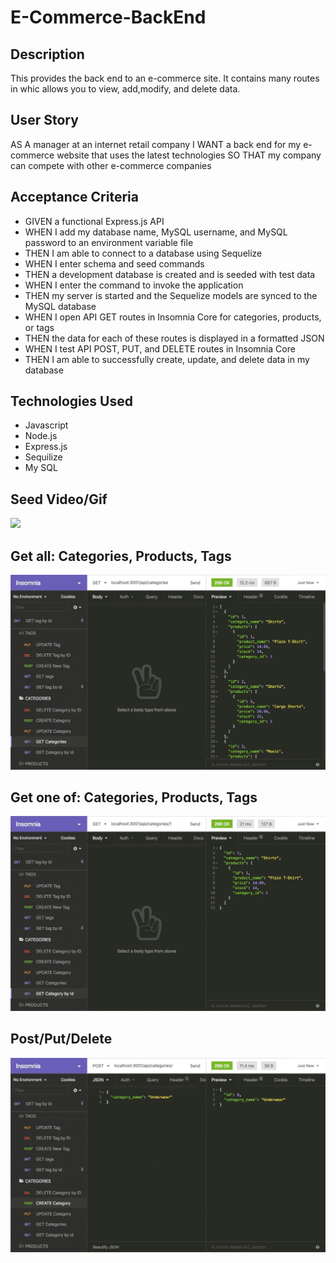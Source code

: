 # E-Commerce-BackEnd

## Description 
This provides the back end to an e-commerce site. It contains many routes in whic allows you to view, add,modify, and delete data.

## User Story
AS A manager at an internet retail company
I WANT a back end for my e-commerce website that uses the latest technologies
SO THAT my company can compete with other e-commerce companies

## Acceptance Criteria
-   GIVEN a functional Express.js API
-   WHEN I add my database name, MySQL username, and MySQL password to an environment variable file
-   THEN I am able to connect to a database using Sequelize
-   WHEN I enter schema and seed commands
-   THEN a development database is created and is seeded with test data
-   WHEN I enter the command to invoke the application
-   THEN my server is started and the Sequelize models are synced to the MySQL database
-   WHEN I open API GET routes in Insomnia Core for categories, products, or tags
-   THEN the data for each of these routes is displayed in a formatted JSON
-   WHEN I test API POST, PUT, and DELETE routes in Insomnia Core
-   THEN I am able to successfully create, update, and delete data in my database

## Technologies Used
-   Javascript
-   Node.js
-   Express.js
-   Sequilize
-   My SQL

## Seed Video/Gif
![](img/seedvideo.gif)

## Get all: Categories, Products, Tags

![](img/get.gif)

## Get one of: Categories, Products, Tags
![](img/get1.gif)

## Post/Put/Delete

![](img/post-put-delete.gif)